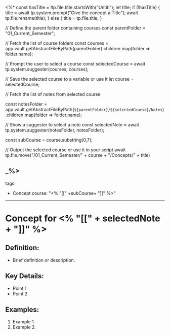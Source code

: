 <%*
const hasTitle = !tp.file.title.startsWith("Untitl");
let title;
if (!hasTitle) {
	title = await tp.system.prompt("Give the concept a Title");
	await tp.file.rename(title);
} else {
	title = tp.file.title;
}

// Define the parent folder containing courses
const parentFolder = "01_Current_Semester";

// Fetch the list of course folders
const courses = app.vault.getAbstractFileByPath(parentFolder).children.map(folder => folder.name);

// Prompt the user to select a course
const selectedCourse = await tp.system.suggester(courses, courses);

// Save the selected course to a variable or use it
let course = selectedCourse;

// Fetch the list of notes from selected course

const notesFolder = app.vault.getAbstractFileByPath(`${parentFolder}/${selectedCourse}/Notes`).children.map(folder => folder.name);

// Show a suggester to select a note
const selectedNote = await tp.system.suggester(notesFolder, notesFolder);

const subCourse = course.substring(0,7);

// Output the selected course or use it in your script
await tp.file.move("/01_Current_Semester/" + course + "/Concepts/" + title)

_%>
---
tags:
  - Concept
course: "<% "[[" +subCourse+ "]]" %>"
---
# Concept for <% "[[" + selectedNote + "]]" %>
## Definition:
- Brief definition or description.

## Key Details:
- Point 1
- Point 2

## Examples:
1. Example 1.
2. Example 2.

